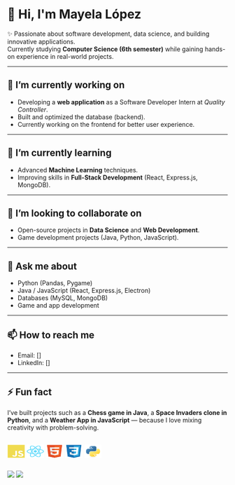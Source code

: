 # 👋 Hi, I'm Mayela López 

✨ Passionate about software development, data science, and building innovative applications.  
Currently studying **Computer Science (6th semester)** while gaining hands-on experience in real-world projects.  

---

## 🔭 I’m currently working on
  - Developing a **web application** as a Software Developer Intern at *Quality Controller*.  
  - Built and optimized the database (backend).  
  - Currently working on the frontend for better user experience.  

---

## 🌱 I’m currently learning
- Advanced **Machine Learning** techniques.  
- Improving skills in **Full-Stack Development** (React, Express.js, MongoDB).  

---

## 👯 I’m looking to collaborate on
- Open-source projects in **Data Science** and **Web Development**.  
- Game development projects (Java, Python, JavaScript).  

---

## 💬 Ask me about
- Python (Pandas, Pygame)  
- Java / JavaScript (React, Express.js, Electron)  
- Databases (MySQL, MongoDB)  
- Game and app development  

---

## 📫 How to reach me
- Email: []  
- LinkedIn: []  

---

## ⚡ Fun fact
I’ve built projects such as a **Chess game in Java**, a **Space Invaders clone in Python**, and a **Weather App in JavaScript** — because I love mixing creativity with problem-solving. 

<div style="display: inline_block"><br>
  <img align="center" alt="Rafa-Js" height="30" width="40" src="https://raw.githubusercontent.com/devicons/devicon/master/icons/javascript/javascript-plain.svg">
  <img align="center" alt="Rafa-React" height="30" width="40" src="https://raw.githubusercontent.com/devicons/devicon/master/icons/react/react-original.svg">
  <img align="center" alt="Rafa-HTML" height="30" width="40" src="https://raw.githubusercontent.com/devicons/devicon/master/icons/html5/html5-original.svg">
  <img align="center" alt="Rafa-CSS" height="30" width="40" src="https://raw.githubusercontent.com/devicons/devicon/master/icons/css3/css3-original.svg">
  <img align="center" alt="Rafa-Python" height="30" width="40" src="https://raw.githubusercontent.com/devicons/devicon/master/icons/python/python-original.svg">
</div>
  
  ##
 
<div>
  <a href = "mailto:mayelamayte@hotmail.com"><img src="https://img.shields.io/badge/-Gmail-%23333?style=for-the-badge&logo=gmail&logoColor=white" target="_blank"></a>
  <a href="" target="_blank"><img src="https://img.shields.io/badge/-LinkedIn-%230077B5?style=for-the-badge&logo=linkedin&logoColor=white" target="_blank"></a> 
  
</div>
